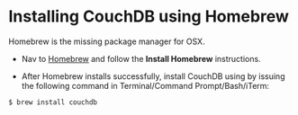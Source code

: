 # Installing CouchDB using Homebrew

Homebrew is the missing package manager for OSX.

- Nav to [Homebrew](http://brew.sh/) and follow the **Install Homebrew** instructions.

- After Homebrew installs successfully, install CouchDB using by issuing the following command in Terminal/Command Prompt/Bash/iTerm:

```
$ brew install couchdb
```
